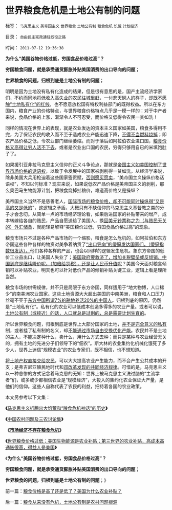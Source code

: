 # 世界粮食危机是土地公有制的问题

标签： `马克思主义` `美帝国主义` `世界粮食` `土地公有制` `粮食危机` `饥荒` `计划经济` 

目录： `自由民主宪政通往奴役之路`

时间： `2011-07-12 19:36:38`

**为什么“美国谷物价格过低，穷国食品价格过高”？**

**穷国粮食问题，就是承受通货膨胀补贴美国消费的出口导向的问题；**

**世界粮食的问题，归根到底是土地公有制的问题**；

明明是因为土地没有私有化造成的结果，但是很有意思的是，国产主流经济学家们，不约而同地[将低收入高失业的农民往城里赶](../../../2009/8/5/市场经济是工业化不成为人道灾难的必要条件.md)，一付悲天悯人的样子，[却既不愿触“土地私有化”的红线](../../../2009/1/8/中国粮食安全与耕地红线毫无关系.md)，也不愿意放松国有特权利益部门的既得权益。所以在东方国内，粮食产业的价格特点，与世界粮食价格特点几乎是一模一样的：对于中产者来说，食品价格的上涨，渐渐令人不可忍受，而价格又低得令农民一贫如洗！

同样的情况在世界上的表现，就是农业发达的资本主义国家如美国，粮食多得用不完，为了保证农民的收入而不至于造成农业产能迅速下降，[不得不当燃料烧掉](../../../2009/1/10/从海水淡化能源消耗看能源就是粮食暨生物能源前景.md)；即农产品价格之低，令农业部门继续萎缩。而对于落后如阿拉伯农业进口国，[粮食价格又高得让穷人活不下去](../../../2010/11/16/农产品涨1-消费价格涨100-，农民收入不会提高.md)，或者是农业出口国的农民，穷得只够用自已的米填饱肚子了。

如果援引亚非拉马克思主义信仰的正义斗争论点，那就是[帝国主义如美国控制了世界市场价格的话语权](../../../2009/7/3/为什么中国永远得不到定价权；为什么中国人没有公德心.md)，以致于令发展中的国家被剥削得一贫如洗。从经济学来说，除非美国大兵用枪迫着这些国家签贡赋，[否则愿买愿卖](../../../2010/1/29/为什么诚信守约是普适价值观的公平标准.md)，“美帝国主义操纵价格话语权”，不知以何标准？现实来说，如果说低农产品价格是美帝国主义的剥削，那么奥巴马生物能源计划，把粮食烧掉扯粮价，难道高价格又是操纵？

美帝国主义当然不是慈善老人，[国际市场的粮食价格，却不可能同时操纵得“又是高的又是低的](../../../2009/1/23/市场经济去特权化,市场是最强大的天然的平准工具.md)”，这逻辑之矛盾，大概只有不缺信仰的马克思主义基督教之类的分子才会念叨。从简单一点的市场经济理论看，如果后进国家的补贴带来的增产，成本转嫁给各自的贱民，产品自愿送给了美国人，换[回美元钞票称之为（与贱民无关的）外汇储备](../../../2010/4/26/低估人民币，外汇储备和出口导向讨论目录.md)，就能轻易解释“美国粮价过低，穷国食品价格过高”的现象。

粮食市场只不过是各种产品市场的一个缩影，粮食是怎么危机的，如阿拉伯和东方帝国这些各种各样的物资对美争着纳贡了[“出口导向”的傻逼发达国家们，（傻逼指数很发达），](../../../2010/5/15/乱世和血性和东亚傻逼大赛史.md)他们各种各样的产品，也会以同样的逻辑发生危机。象东方帝国的低价工业品出口，让美国人失业了；[美国政府要救济了，增加关税壁垒或反倾销，中国到底是继续降价呢，（加倍给罚税），还是让人民币升值呢](../../../2008/10/9/美国花了未来的钱，中国替美国背了未来的债.md)？美国今天面对粮食倾销可以补贴农业，明天也可以针对低价产品的倾销补贴关键工业，逻辑上看是理所当然。

粮食市场的供需规律，并不只是局限于东方帝国，同样适用于“地大物博，人口稀少”的南美洲农业国家。这些土地资源大大超出美国的中南美洲，粮食和人口压力丝毫不亚于[东方中国所谓7%的耕地养活20%的中国人](../../../2011/1/22/计划生育荒谬绝伦.md)。归根到底的原因，仍然是“土地私有化”。私有化的农业可以低成本创造多得多的农业产量。或者可以说，[土地公有制（或接近）的话，人口就总是过剩的，总是需要计划生育的](../../../2010/12/25/计划生育正令整个中国社会瓦解.md)。

所以世界粮食问题，归根到底是世界上大部分国家的土地，[并不是完全意义的私有](../../../2009/1/20/把土地产权还给农民，让土地私有化！.md)制，或者挂了私有制的名义，却[不能通过市场自由交换优化产能](../../../2009/2/5/市场经济的自由交换原则不容争辩.md)。农民并不是土地的主人，不能决定种什么，卖什么，用什么方式去种；而只是某种与农业经营无关的，拥有土地的先进分子们领导下的“佃农”。斯大林的农业集约化机械化饿死了多少人，世界上迷信“规模农业”的农业专家们，既不相信，也不想知道。

[将土地产权直接交给农民](../../../2009/9/25/农村三农土改粮食问题讨论集.md)，可以大大提高农业产生能力，而不会产生公共成本的开支；是弗吉尼亚殖民地时代和[邓改革发现的共同经济规律](../../../2008/12/28/俄国印度无法也不必要模仿邓中国的发展模式.md)。可惜的是，马克思主义以一种悲惨的方式记念着马克思的无知：世界上被马克思主义洗过脑的“主流学者”们，或多或少都相信农业是“规模经济”，大投入的集约化农业保证大产量，是他们的信仰。这些人自称代表了农民的利益，把持着各国的农业政策。

本文另参考以下文集：

**《**[马克思主义折腾出大饥荒和“粮食危机神话”的历史](../../../2010/11/27/马克思主义社会实践史.md)**》**

**《**[中国农村问题及三农讨论集](http://www.daifumd.com/_daifumd/blog/%E5%86%9C%E6%9D%91%E4%B8%89%E5%86%9C%E5%9C%9F%E6%94%B9%E7%B2%AE%E9%A3%9F%E9%97%AE%E9%A2%98%E8%AE%A8%E8%AE%BA%E9%9B%86)**》**

**《**[**市场经济不存在粮食危机**](../../../2011/1/9/市场经济不存在粮食危机.md)**》**



**《**[世界粮食价格过低；美国生物能源是农业补贴；第三世界的农业补贴，高成本高通胀很高，得益人是美国](../../../2011/7/12/粮食价格是高了还是低了？美国为什么农业补贴？.md)**》**

《**为什么“美国谷物价格过低，穷国食品价格过高”？**

**穷国粮食问题，就是承受通货膨胀补贴美国消费的出口导向的问题；**

**世界粮食的问题，归根到底是土地公有制的问题**；》



前一篇：[粮食价格是高了还是低了？美国为什么农业补贴？](../../../2011/7/12/粮食价格是高了还是低了？美国为什么农业补贴？.md)

后一篇：[粮食从来没有危机，土地公有制是农村问题根源](../../../2011/7/12/粮食从来没有危机，土地公有制是农村问题根源.md)